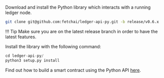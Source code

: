 Download and install the Python library which interacts with a running ledger node.

``` bash
git clone git@github.com:fetchai/ledger-api-py.git -b release/v0.6.x
```

!!!	Tip
	Make sure you are on the latest release branch in order to have the latest features. 

Install the library with the following command:

``` python
cd ledger-api-py/
python3 setup.py install
```

Find out how to build a smart contract using the Python API [here](../tutorials/submitting_contract.md).

<!--### Connecting to testnet

Navigate to the constellation application folder:

``` bash
cd apps/constellation
```

If you have been running a local network, delete the database files:

``` bash
rm -f *.db
```

Start the network connecting to the alpha test network.

``` bash
./constellation -bootstrap -network 
./constellation -bootstrap -network delta
```
-->



<br/>
